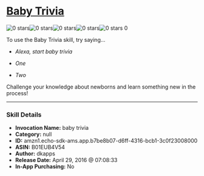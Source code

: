 # [Baby Trivia](http://alexa.amazon.com/#skills/amzn1.echo-sdk-ams.app.b7be8b07-d6ff-4316-bcb1-3c0f23008000)
![0 stars](../../images/ic_star_border_black_18dp_1x.png)![0 stars](../../images/ic_star_border_black_18dp_1x.png)![0 stars](../../images/ic_star_border_black_18dp_1x.png)![0 stars](../../images/ic_star_border_black_18dp_1x.png)![0 stars](../../images/ic_star_border_black_18dp_1x.png) 0

To use the Baby Trivia skill, try saying...

* *Alexa, start baby trivia*

* *One*

* *Two*

Challenge your knowledge about newborns and learn something new in the process!

***

### Skill Details

* **Invocation Name:** baby trivia
* **Category:** null
* **ID:** amzn1.echo-sdk-ams.app.b7be8b07-d6ff-4316-bcb1-3c0f23008000
* **ASIN:** B01EUB4V54
* **Author:** dkapps
* **Release Date:** April 29, 2016 @ 07:08:33
* **In-App Purchasing:** No
